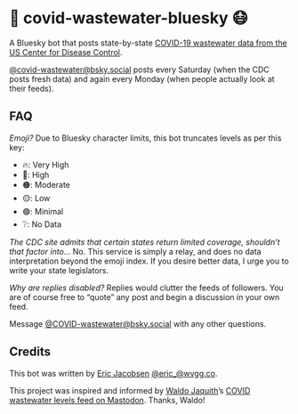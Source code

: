 # 💩 covid-wastewater-bluesky 😷

A Bluesky bot that posts state-by-state [COVID-19 wastewater data from the US Center for Disease Control](https://www.cdc.gov/nwss/rv/COVID19-currentlevels.html).

[@covid-wastewater@bsky.social](https://bsky.app/profile/COVID-wastewater.bsky.social) posts every Saturday (when the CDC posts fresh data) and again every Monday (when people actually look at their feeds).

## FAQ

_Emoji?_ Due to Bluesky character limits, this bot truncates levels as per this key:

- 🔥: Very High
- 🔴: High
- 🟠: Moderate
- 🟡: Low
- 🟢: Minimal
- ❔: No Data

_The CDC site admits that certain states return limited coverage, shouldn’t that factor into…_ No. This service is simply a relay, and does no data interpretation beyond the emoji index. If you desire better data, I urge you to write your state legislators.

_Why are replies disabled?_ Replies would clutter the feeds of followers. You are of course free to “quote” any post and begin a discussion in your own feed.

Message [@COVID-wastewater@bsky.social](https://bsky.app/profile/COVID-wastewater.bsky.social) with any other questions.

## Credits

This bot was written by [Eric Jacobsen](https://wvgg.co) [@eric\_@wvgg.co](https://bsky.app/profile/wvgg.co).

This project was inspired and informed by [Waldo Jaquith](https://waldo.jaquith.org/)’s [COVID wastewater levels feed on Mastodon](https://mastodon.social/@covid_wastewater). Thanks, Waldo!
